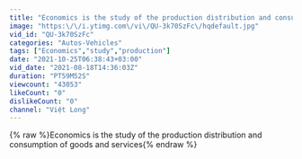 ```yaml
---
title: "Economics is the study of the production distribution and consumption of goods and services"
image: "https:\/\/i.ytimg.com\/vi\/QU-3k70SzFc\/hqdefault.jpg"
vid_id: "QU-3k70SzFc"
categories: "Autos-Vehicles"
tags: ["Economics","study","production"]
date: "2021-10-25T06:38:43+03:00"
vid_date: "2021-08-18T14:36:03Z"
duration: "PT59M52S"
viewcount: "43053"
likeCount: "0"
dislikeCount: "0"
channel: "Việt Long"
---
```

{% raw %}Economics is the study of the production distribution and consumption of goods and services{% endraw %}
